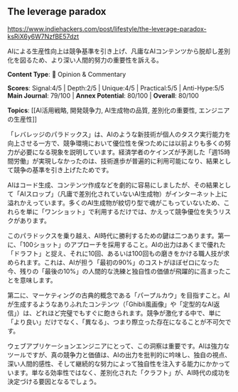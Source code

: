 ## The leverage paradox

https://www.indiehackers.com/post/lifestyle/the-leverage-paradox-ksRiX6y6W7NzfBE57dzt

AIによる生産性向上は競争基準を引き上げ、凡庸なAIコンテンツから脱却し差別化を図るため、より深い人間的努力の重要性を訴える。

**Content Type**: 💭 Opinion & Commentary

**Scores**: Signal:4/5 | Depth:2/5 | Unique:4/5 | Practical:5/5 | Anti-Hype:5/5
**Main Journal**: 79/100 | **Annex Potential**: 80/100 | **Overall**: 80/100

**Topics**: [[AI活用戦略, 開発競争力, AI生成物の品質, 差別化の重要性, エンジニアの生産性]]

「レバレッジのパラドックス」は、AIのような新技術が個人のタスク実行能力を向上させる一方で、競争環境において優位性を保つためには以前よりも多くの努力が必要になる現象を説明しています。経済学者のケインズが予測した「週15時間労働」が実現しなかったのは、技術進歩が普遍的に利用可能になり、結果として競争の基準を引き上げたためです。

AIはコード生成、コンテンツ作成などを劇的に容易にしましたが、その結果として「AIスロップ」（凡庸で差別化されていないAI生成物）がインターネット上に溢れかえっています。多くのAI生成物が紋切り型で魂がこもっていないため、これらを単に「ワンショット」で利用するだけでは、かえって競争優位を失うリスクがあります。

このパラドックスを乗り越え、AI時代に勝利するための鍵は二つあります。第一に、「100ショット」のアプローチを採用すること。AIの出力はあくまで優れた「ドラフト」と捉え、それに10回、あるいは100回もの磨きをかける職人技が求められます。これは、AIが担う「最初の90%」のコストがほぼゼロになった今、残りの「最後の10%」の人間的な洗練と独自性の価値が飛躍的に高まったことを意味します。

第二に、マーケティングの古典的概念である「パープルカウ」を目指すこと。AIが生成するようなありふれたコンテンツ（「Ghibli風画像」や「定型的なAI返信」）は、どれほど完璧でもすぐに飽きられます。競争が激化する中で、単に「より良い」だけでなく、「異なる」、つまり際立った存在になることが不可欠です。

ウェブアプリケーションエンジニアにとって、この洞察は重要です。AIは強力なツールですが、真の競争力と価値は、AIの出力を批判的に吟味し、独自の視点、深い人間的感性、そして継続的な努力によって独自性を注入する能力にかかっています。単なる効率性ではなく、差別化された「クラフト」が、AI時代の成功を決定づける要因となるでしょう。